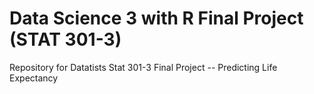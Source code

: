 # Data Science 3 with R Final Project (STAT 301-3)

Repository for Datatists Stat 301-3 Final Project -- Predicting Life Expectancy